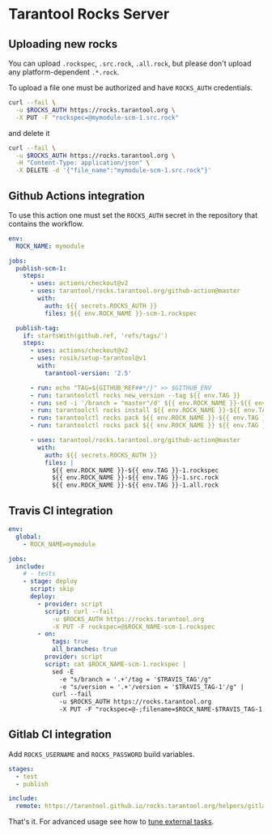 # Tarantool Rocks Server

## Uploading new rocks

You can upload `.rockspec`, `.src.rock`, `.all.rock`,
but please don't upload any platform-dependent `.*.rock`.

To upload a file one must be authorized and have `ROCKS_AUTH` credentials.

```bash
curl --fail \
  -u $ROCKS_AUTH https://rocks.tarantool.org \
  -X PUT -F "rockspec=@mymodule-scm-1.src.rock"
```

and delete it
```bash
curl --fail \
  -u $ROCKS_AUTH https://rocks.tarantool.org \
  -H "Content-Type: application/json" \
  -X DELETE -d '{"file_name":"mymodule-scm-1.src.rock"}'
```

## Github Actions integration

To use this action one must set the `ROCKS_AUTH` secret in the
repository that contains the workflow.

```yaml
env:
  ROCK_NAME: mymodule

jobs:
  publish-scm-1:
    steps:
      - uses: actions/checkout@v2
      - uses: tarantool/rocks.tarantool.org/github-action@master
        with:
          auth: ${{ secrets.ROCKS_AUTH }}
          files: ${{ env.ROCK_NAME }}-scm-1.rockspec

  publish-tag:
    if: startsWith(github.ref, 'refs/tags/')
    steps:
      - uses: actions/checkout@v2
      - uses: rosik/setup-tarantool@v1
        with:
          tarantool-version: '2.5'

      - run: echo "TAG=${GITHUB_REF##*/}" >> $GITHUB_ENV
      - run: tarantoolctl rocks new_version --tag ${{ env.TAG }}
      - run: sed -i '/branch = "master"/d' ${{ env.ROCK_NAME }}-${{ env.TAG }}-1.rockspec
      - run: tarantoolctl rocks install ${{ env.ROCK_NAME }}-${{ env.TAG }}-1.rockspec
      - run: tarantoolctl rocks pack ${{ env.ROCK_NAME }}-${{ env.TAG }}-1.rockspec
      - run: tarantoolctl rocks pack ${{ env.ROCK_NAME }} ${{ env.TAG }}

      - uses: tarantool/rocks.tarantool.org/github-action@master
        with:
          auth: ${{ secrets.ROCKS_AUTH }}
          files: |
            ${{ env.ROCK_NAME }}-${{ env.TAG }}-1.rockspec
            ${{ env.ROCK_NAME }}-${{ env.TAG }}-1.src.rock
            ${{ env.ROCK_NAME }}-${{ env.TAG }}-1.all.rock
```

## Travis CI integration

```yaml
env:
  global:
    - ROCK_NAME=mymodule

jobs:
  include:
    # - tests
    - stage: deploy
      script: skip
      deploy:
        - provider: script
          script: curl --fail
            -u $ROCKS_AUTH https://rocks.tarantool.org
            -X PUT -F rockspec=@$ROCK_NAME-scm-1.rockspec
        - on:
            tags: true
            all_branches: true
          provider: script
          script: cat $ROCK_NAME-scm-1.rockspec |
            sed -E
              -e "s/branch = '.+'/tag = '$TRAVIS_TAG'/g"
              -e "s/version = '.+'/version = '$TRAVIS_TAG-1'/g" |
            curl --fail
              -u $ROCKS_AUTH https://rocks.tarantool.org
              -X PUT -F "rockspec=@-;filename=$ROCK_NAME-$TRAVIS_TAG-1.rockspec"
```

## Gitlab CI integration

Add `ROCKS_USERNAME` and `ROCKS_PASSWORD` build variables.

```yaml
stages:
  - test
  - publish

include:
  remote: https://tarantool.github.io/rocks.tarantool.org/helpers/gitlab-publish-rockspec.yml
```

That's it. For advanced usage see how to
[tune external tasks](https://docs.gitlab.com/ee/ci/yaml/#overriding-external-template-values).
